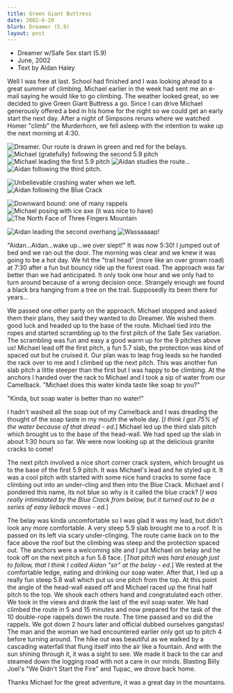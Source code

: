 ```yaml
---
title: Green Giant Buttress
date: 2002-6-20
blurb: Dreamer (5.9)
layout: post
---
```


* Dreamer w/Safe Sex start (5.9)
* June, 2002
* Text by Aidan Haley


Well I was free at last. School had finished and I was looking ahead to a 
great summer of climbing. Michael earlier in the week had sent me an 
e-mail saying he would like to go climbing. The weather looked great, 
so we decided to give Green Giant Buttress a go. Since I can drive 
Michael generously offered a bed in his home for the night so we 
could get an early start the next day. After a night of Simpsons 
reruns where we watched Homer "climb" the Murderhorn, we fell asleep 
with the intention to wake up the next morning at 4:30.

![Dreamer. Our route is drawn in green and red for the belays.](images/doverview.jpg)
![Michael (gratefully) following the second 5.9 pitch](images/afterhard.jpg)
![Michael leading the first 5.9 pitch](images/afterroof.jpg)
![Aidan studies the route...](images/aidanchoose.jpg)
![Aidan following the third pitch.](images/aidanfoll1.jpg)

![Unbelievable crashing water when we left.](images/bigsplash.jpg)
![Aidan following the Blue Crack](images/bluecrack.jpg)

![Downward bound:	one of many rappels](images/imrappin.jpg)
![Michael posing with ice axe (it was nice to have)](images/mewaxe.jpg)
![The North Face of Three Fingers Mountain](images/dthreefing.jpg)

![Aidan leading the second overhang](images/traversep.jpg)
![Wassaaaap!](images/wassup.jpg)


"Aidan...Aidan...wake up...we over slept!"  It was now 5:30! I jumped out of bed and we ran out the door. The morning was clear and we knew it was going to be a hot day. We hit the "trail head" (more like an over grown road) at 7:30 after a fun but bouncy ride up the forest road. The approach was far better than we had anticipated. It only took one hour and we only had to turn around because of a wrong decision once. Strangely enough we found a black bra hanging from a tree on the trail. Supposedly its been there for years...


We passed one other party on the approach. Michael stopped and asked them their
plans, they said they wanted to do Dreamer. We wished them good luck and headed
up to the base of the route. Michael tied into the ropes and started scrambling
up to the first pitch of the Safe Sex variation. The scrambling was fun and easy
a good warm up for the 9 pitches above us! Michael lead off the first pitch, a
fun 5.7 slab, the protection was kind of spaced out but he cruised it. Our plan
was to leap frog leads so he handed the rack over to me and I climbed up the
next pitch. This was another fun slab pitch a little steeper than the first but
I was happy to be climbing. At the anchors I handed over the rack to Michael and
I took a sip of water from our Camelback. "Michael does this water kinda taste
like soap to you?"


"Kinda, but soap water is better than no water!"


I hadn't washed all the soap out of my Camelback and I was dreading the thought
of the soap taste in my mouth the whole day. [*I think I got 75% of the
water because of that dread - ed.*]  Michael led up the third slab pitch which
brought us to the base of the head-wall. We had sped up the slab in about 1:30
hours so far. We were now looking up at the delicious granite cracks to come!


The next pitch involved a nice short corner crack system, which
brought us to the base of the first 5.9 pitch. It was Michael's lead
and he styled up it. It was a cool pitch with started with some nice
hand cracks to some face climbing out into an under-cling and then into
the Blue Crack. Michael and I pondered this name, its not blue so why
is it called the blue crack? [*I was really intimidated by the Blue
Crack from below, but it turned out to be a series of easy lieback
moves - ed.*]


The belay was kinda uncomfortable so I was glad it was my lead, but
didn't look any more comfortable. A very steep 5.9 slab brought me to
a roof. It is passed on its left via scary under-clinging. The route
came back on to the face above the roof but the climbing was steep and
the protection spaced out. The anchors were a welcoming site and I put
Michael on belay and he took off on the next pitch a fun 5.8
face. [*That pitch was hard enough just to follow, that I think I
called Aidan "sir" at the belay - ed.*] We rested at the
comfortable ledge, eating and drinking our soap water. After that, I
led up a really fun steep 5.8 wall which put us one pitch from the
top. At this point the angle of the head-wall eased off and Michael
raced up the final half pitch to the top. We shook each others hand
and congratulated each other. We took in the views
and drank the last of the evil soap
water. We had climbed the route in 5 and 15 minutes and now prepared
for the task of the 10 double-rope rappels down the route. The time
passed and so did the rappels. We got down 2 hours later and official
dubbed ourselves gangstas! The man and the woman we had encountered
earlier only got up to pitch 4 before turning around. The hike out was
beautiful as we walked by a cascading waterfall that flung itself into
the air like a fountain. And with the sun shining through it, it was a
sight to see. We made it back to the car and steamed down the logging
road with not a care in our minds. Blasting Billy Joel's "We Didn't
Start the Fire" and Tupac, we drove back home.


Thanks Michael for the great adventure, it was a great day in the mountains.


